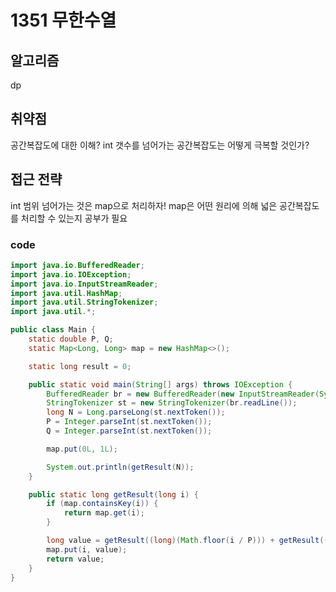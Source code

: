 # 1351 무한수열

## 알고리즘
dp

## 취약점
공간복잡도에 대한 이해?
int 갯수를 넘어가는 공간복잡도는 어떻게 극복할 것인가?

## 접근 전략
int 범위 넘어가는 것은 map으로 처리하자!
map은 어떤 원리에 의해 넓은 공간복잡도를 처리할 수 있는지 공부가 필요

### code
``` java
import java.io.BufferedReader;
import java.io.IOException;
import java.io.InputStreamReader;
import java.util.HashMap;
import java.util.StringTokenizer;
import java.util.*;

public class Main {
    static double P, Q;
    static Map<Long, Long> map = new HashMap<>();

    static long result = 0;

    public static void main(String[] args) throws IOException {
        BufferedReader br = new BufferedReader(new InputStreamReader(System.in));
        StringTokenizer st = new StringTokenizer(br.readLine());
        long N = Long.parseLong(st.nextToken());
        P = Integer.parseInt(st.nextToken());
        Q = Integer.parseInt(st.nextToken());

        map.put(0L, 1L);

        System.out.println(getResult(N));
    }

    public static long getResult(long i) {
        if (map.containsKey(i)) {
            return map.get(i);
        }

        long value = getResult((long)(Math.floor(i / P))) + getResult((long)(Math.floor(i / Q)));
        map.put(i, value);
        return value;
    }
}

```
